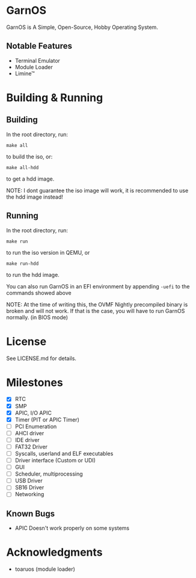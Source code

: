 # GarnOS

GarnOS is A Simple, Open-Source, Hobby Operating System.

## Notable Features

- Terminal Emulator
- Module Loader
- Limine™

# Building & Running

## Building

In the root directory, run:
```
make all
```
to build the iso, or:
```
make all-hdd
```
to get a hdd image.

NOTE: I dont guarantee the iso image will work, it is recommended to use the hdd image instead!

## Running
In the root directory, run:
```
make run
```
to run the iso version in QEMU, or
```
make run-hdd
```
to run the hdd image.

You can also run GarnOS in an EFI environment by appending `-uefi` to the commands showed above

NOTE: At the time of writing this, the OVMF Nightly precompiled binary is broken and will not work. If that is the case, you will have to run GarnOS normally. (in BIOS mode)

# License
See LICENSE.md for details.

# Milestones

- [x] RTC
- [x] SMP
- [x] APIC, I/O APIC
- [x] Timer (PIT or APIC Timer)
- [ ] PCI Enumeration
- [ ] AHCI driver
- [ ] IDE driver
- [ ] FAT32 Driver
- [ ] Syscalls, userland and ELF executables
- [ ] Driver interface (Custom or UDI)
- [ ] GUI
- [ ] Scheduler, multiprocessing
- [ ] USB Driver
- [ ] SB16 Driver
- [ ] Networking

## Known Bugs

- APIC Doesn't work properly on some systems

# Acknowledgments

- toaruos (module loader)